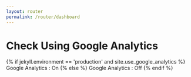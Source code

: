 ```yaml
---
layout: router
permalink: /router/dashboard
---
```


<h1> Check Using Google Analytics </h1>
<p>
 <!-- Google Analytics -->
{% if jekyll.environment == 'production' and site.use_google_analytics %}
  Google Analytics : On
{% else %}
  Google Analytics : Off
{% endif %}

</p>
